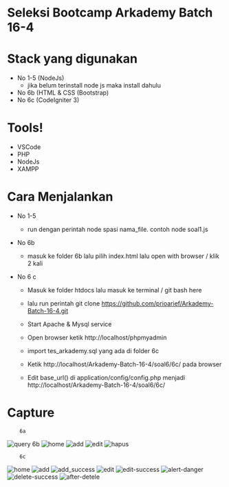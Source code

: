 # Seleksi Bootcamp Arkademy Batch 16-4




# Stack yang digunakan

  - No 1-5 (NodeJs)
    - jika belum terinstall node js maka install dahulu
  - No 6b (HTML & CSS (Bootstrap)
  - No 6c (CodeIgniter 3)

# Tools!

  - VSCode
  - PHP
  - NodeJs
  - XAMPP
  
# Cara Menjalankan

  - No 1-5
    - run dengan perintah node spasi nama_file. contoh node soal1.js
  - No 6b
    - masuk ke folder 6b lalu pilih index.html lalu open with browser / klik 2 kali

  - No 6 c
    - Masuk ke folder htdocs lalu masuk ke terminal / git bash here
    - lalu run perintah git clone https://github.com/prioarief/Arkademy-Batch-16-4.git
    
    - Start Apache & Mysql service
    - Open browser ketik http://localhost/phpmyadmin
    - import tes_arkademy.sql yang ada di folder 6c
    - Ketik http://localhost/Arkademy-Batch-16-4/soal6/6c/ pada browser
    - Edit base_url() di application/config/config.php menjadi http://localhost/Arkademy-Batch-16-4/soal6/6c/
 

# Capture
        6a
   
![query](https://user-images.githubusercontent.com/49262552/81472646-aea85700-9223-11ea-8ab0-c1d606cb2e0d.png)
        6b
![home](https://user-images.githubusercontent.com/49262552/81472697-01820e80-9224-11ea-98ae-3842050a2e1d.png)
![add](https://user-images.githubusercontent.com/49262552/81472700-034bd200-9224-11ea-830c-d0ba9f172d63.png)
![edit](https://user-images.githubusercontent.com/49262552/81472703-047cff00-9224-11ea-95ac-137b0efe42ff.png)
![hapus](https://user-images.githubusercontent.com/49262552/81472704-05159580-9224-11ea-9d60-fe299d8a07bc.png)

        6c
![home](https://user-images.githubusercontent.com/49262552/81472783-50c83f00-9224-11ea-9023-0aa1cbb8c115.png)
![add](https://user-images.githubusercontent.com/49262552/81472784-51f96c00-9224-11ea-9da7-7a12e8ac65c8.png)
![add_success](https://user-images.githubusercontent.com/49262552/81472786-52920280-9224-11ea-9e1c-7cf5f489314a.png)
![edit](https://user-images.githubusercontent.com/49262552/81472779-4e65e500-9224-11ea-8eae-97d7a6a661b4.png)
![edit-success](https://user-images.githubusercontent.com/49262552/81472780-4f971200-9224-11ea-8cb5-c30708b4fd55.png)
![alert-danger](https://user-images.githubusercontent.com/49262552/81472761-4c9c2180-9224-11ea-9a12-ca118edc5ebf.png)
![delete-success](https://user-images.githubusercontent.com/49262552/81472773-4dcd4e80-9224-11ea-9e82-e219537bde19.png)
![after-detele](https://user-images.githubusercontent.com/49262552/81472757-4b6af480-9224-11ea-8b22-93a4d0f3c793.png)





